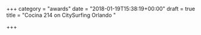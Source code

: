 +++
category = "awards"
date = "2018-01-19T15:38:19+00:00"
draft = true
title = "Cocina 214 on CitySurfing Orlando "

+++
